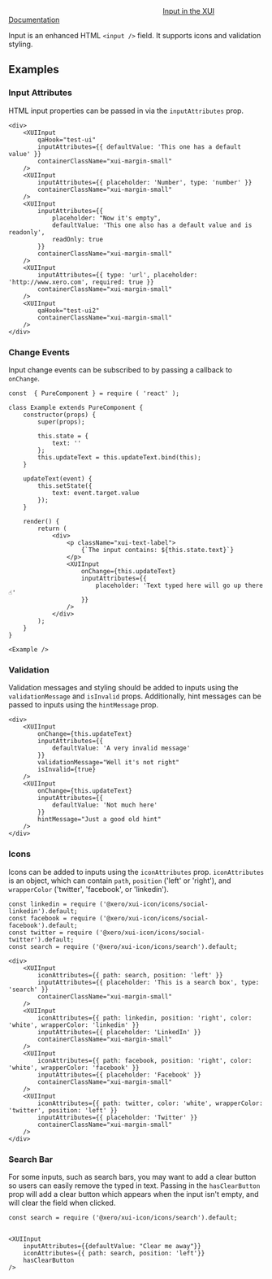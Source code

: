 <div class="xui-margin-vertical">
	<div>
		<svg focusable="false" class="xui-icon xui-icon-inline xui-icon-large xui-icon-color-blue"> <use xlink:href="#xui-icon-bookmark" role="presentation"/></svg>
		<span><a href="../section-forms.html#forms-4">Input in the XUI Documentation</a></span>
	</div>
</div>

Input is an enhanced HTML `<input />` field. It supports icons and validation styling.

## Examples

### Input Attributes

HTML input properties can be passed in via the `inputAttributes` prop.

```
<div>
	<XUIInput
		qaHook="test-ui"
		inputAttributes={{ defaultValue: 'This one has a default value' }}
		containerClassName="xui-margin-small"
	/>
	<XUIInput
		inputAttributes={{ placeholder: 'Number', type: 'number' }}
		containerClassName="xui-margin-small"
	/>
	<XUIInput
		inputAttributes={{
			placeholder: "Now it's empty",
			defaultValue: 'This one also has a default value and is readonly',
			readOnly: true
		}}
		containerClassName="xui-margin-small"
	/>
	<XUIInput
		inputAttributes={{ type: 'url', placeholder: 'http://www.xero.com', required: true }}
		containerClassName="xui-margin-small"
	/>
	<XUIInput
		qaHook="test-ui2"
		containerClassName="xui-margin-small"
	/>
</div>
```
### Change Events

Input change events can be subscribed to by passing a callback to `onChange`.

```
const  { PureComponent } = require ( 'react' );

class Example extends PureComponent {
	constructor(props) {
		super(props);

		this.state = {
			text: ''
		};
		this.updateText = this.updateText.bind(this);
	}

	updateText(event) {
		this.setState({
			text: event.target.value
		});
	}

	render() {
		return (
			<div>
				<p className="xui-text-label">
					{`The input contains: ${this.state.text}`}
				</p>
				<XUIInput
					onChange={this.updateText}
					inputAttributes={{
						placeholder: 'Text typed here will go up there ☝️'
					}}
				/>
			</div>
		);
	}
}

<Example />
```
### Validation

Validation messages and styling should be added to inputs using the `validationMessage` and `isInvalid` props. Additionally, hint messages can be passed to inputs using the `hintMessage` prop.

```
<div>
	<XUIInput
		onChange={this.updateText}
		inputAttributes={{
			defaultValue: 'A very invalid message'
		}}
		validationMessage="Well it's not right"
		isInvalid={true}
	/>
	<XUIInput
		onChange={this.updateText}
		inputAttributes={{
			defaultValue: 'Not much here'
		}}
		hintMessage="Just a good old hint"
	/>
</div>
```
### Icons

Icons can be added to inputs using the `iconAttributes` prop. `iconAttributes` is an object, which can contain `path`, `position` ('left' or 'right'), and `wrapperColor` ('twitter', 'facebook', or 'linkedin').

```
const linkedin = require ('@xero/xui-icon/icons/social-linkedin').default;
const facebook = require ('@xero/xui-icon/icons/social-facebook').default;
const twitter = require ('@xero/xui-icon/icons/social-twitter').default;
const search = require ('@xero/xui-icon/icons/search').default;

<div>
	<XUIInput
		iconAttributes={{ path: search, position: 'left' }}
		inputAttributes={{ placeholder: 'This is a search box', type: 'search' }}
		containerClassName="xui-margin-small"
	/>
	<XUIInput
		iconAttributes={{ path: linkedin, position: 'right', color: 'white', wrapperColor: 'linkedin' }}
		inputAttributes={{ placeholder: 'LinkedIn' }}
		containerClassName="xui-margin-small"
	/>
	<XUIInput
		iconAttributes={{ path: facebook, position: 'right', color: 'white', wrapperColor: 'facebook' }}
		inputAttributes={{ placeholder: 'Facebook' }}
		containerClassName="xui-margin-small"
	/>
	<XUIInput
		iconAttributes={{ path: twitter, color: 'white', wrapperColor: 'twitter', position: 'left' }}
		inputAttributes={{ placeholder: 'Twitter' }}
		containerClassName="xui-margin-small"
	/>
</div>
```
### Search Bar

For some inputs, such as search bars, you may want to add a clear button so users can easily remove the typed in text. Passing in the `hasClearButton` prop will add a clear button which appears when the input isn't empty, and will clear the field when clicked.

```
const search = require ('@xero/xui-icon/icons/search').default;


<XUIInput
	inputAttributes={{defaultValue: "Clear me away"}}
	iconAttributes={{ path: search, position: 'left'}}
	hasClearButton
/>
```
